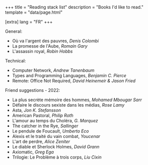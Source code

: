 +++
title = "Reading stack list"
description = "Books I'd like to read."
template = "data/page.html"

[extra]
lang = "FR"
+++

General:
* Où va l'argent des pauvres, *Denis Colombi*
* La promesse de l'Aube, *Romain Gary*
* L'assassin royal, *Robin Hobbs*

Technical:
* Computer Network, *Andrew Tanenbaum*
* Types and Programming Languages, *Benjamin C. Pierce*
* Remote: Office Not Required, *David Heinemeir & Jason Fried*

Friend suggestions - 2022:
* La plus secrète mémoire des hommes, *Mohamed Mbougar Sarr*
* Défaire le discours sexiste dans les médias, *Rose Lamy*
* Asta, *Jon K. Stefansson*
* American Pastoral, *Philip Roth*
* L'amour au temps du Choléra, *G. Marquez*
* The catcher in the Rye, *Sallinger*
* Le pendule de Foucault, *Umberto Eco*
* Alexis et le traité du vain combat, *Youcenar*
* L'art de perdre, *Alice Zeniter*
* Le diable et Sherlock Holmes, *David Grann*
* Axiomatic, *Greg Ega*
* Trilogie: Le Problème à trois corps, *Liu Cixin*
